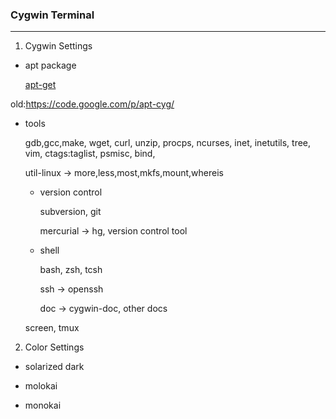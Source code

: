 ### Cygwin Terminal

-----

1. Cygwin Settings
 * apt package
 
   [apt-get](https://github.com/transcode-open/apt-cyg)
   
  old:https://code.google.com/p/apt-cyg/

 * tools
 
   gdb,gcc,make,
   wget, curl, unzip,
   procps, ncurses,
   inet, inetutils, tree,
   vim, ctags:taglist,
   psmisc,
   bind,

   util-linux -> more,less,most,mkfs,mount,whereis

   * version control
   
     subversion, git

     mercurial ->  hg, version control tool
     
   * shell
   
     bash, zsh, tcsh

     ssh -> openssh
     
     doc -> cygwin-doc, other docs

   screen, tmux

2. Color Settings

 * solarized dark

 * molokai

 * monokai
